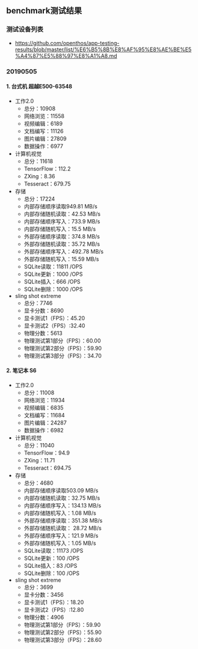 ## benchmark测试结果

### 测试设备列表
 - https://github.com/openthos/app-testing-results/blob/master/list/%E6%B5%8B%E8%AF%95%E8%AE%BE%E5%A4%87%E5%88%97%E8%A1%A8.md
### 20190505
#### 1. 台式机 超越E500-63548
- 工作2.0
   - 总分：10908
   - 网络浏览：11558
   - 视频编辑：6189
   - 文档编写：11126
   - 图片编辑：27809
   - 数据操作：6977
- 计算机视觉
   - 总分：11618
   - TensorFlow：112.2
   - ZXing：8.36
   - Tesseract：679.75
- 存储
   - 总分：17224
   - 内部存储顺序读取949.81 MB/s
   - 内部存储随机读取：42.53 MB/s
   - 内部存储顺序写入：733.9 MB/s
   - 内部存储随机写入：15.5 MB/s
   - 外部存储顺序读取：374.8 MB/s
   - 外部存储随机读取：35.72 MB/s
   - 外部存储顺序写入：492.78 MB/s
   - 外部存储随机写入：15.59 MB/s
   - SQLite读取：11811 /OPS
   - SQLite更新：1000 /OPS
   - SQLite插入：666 /OPS
   - SQLite删除：1000 /OPS
- sling shot extreme
   - 总分：7746
   - 显卡分数：8690
   - 显卡测试1（FPS）：45.20
   - 显卡测试2（FPS）:32.40
   - 物理分数：5613
   - 物理测试第1部分（FPS）：60.00
   - 物理测试第2部分（FPS）：59.90
   - 物理测试第3部分（FPS）：34.70

#### 2. 笔记本 S6
- 工作2.0
   - 总分：11008
   - 网络浏览：11934
   - 视频编辑：6835
   - 文档编写：11684
   - 图片编辑：24287
   - 数据操作：6982
- 计算机视觉
   - 总分：11040
   - TensorFlow：94.9
   - ZXing：11.71
   - Tesseract：694.75
- 存储
   - 总分：4680
   - 内部存储顺序读取503.09 MB/s
   - 内部存储随机读取：32.75 MB/s
   - 内部存储顺序写入：134.13 MB/s
   - 内部存储随机写入：1.08 MB/s
   - 外部存储顺序读取：351.38 MB/s
   - 外部存储随机读取： 28.72 MB/s
   - 外部存储顺序写入：121.9 MB/s
   - 外部存储随机写入：1.05 MB/s
   - SQLite读取：11173 /OPS
   - SQLite更新：100 /OPS
   - SQLite插入：83 /OPS
   - SQLite删除：100 /OPS
- sling shot extreme
   - 总分：3699
   - 显卡分数：3456
   - 显卡测试1（FPS）：18.20
   - 显卡测试2（FPS）:12.80
   - 物理分数：4906
   - 物理测试第1部分（FPS）：59.90
   - 物理测试第2部分（FPS）：55.90
   - 物理测试第3部分（FPS）：28.60

